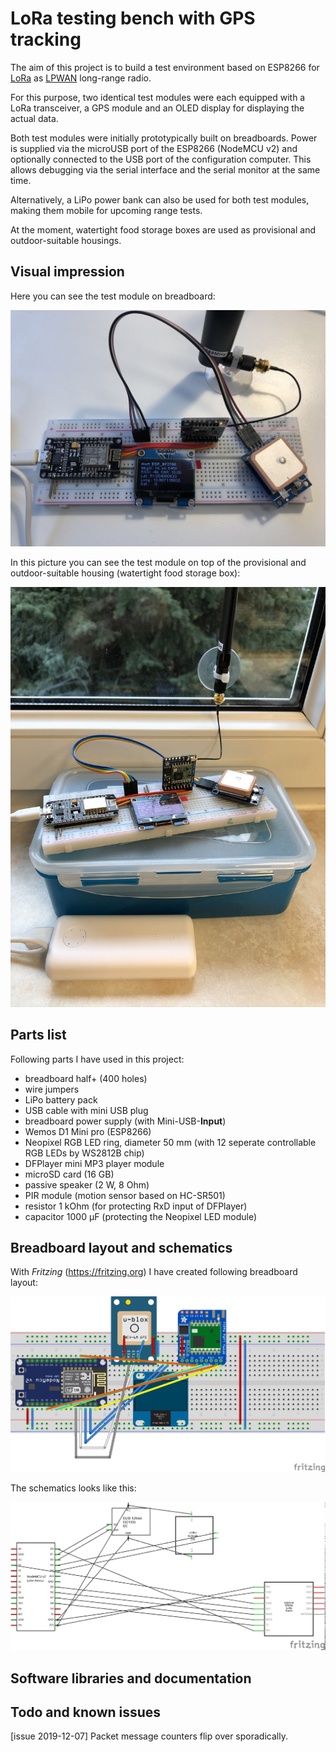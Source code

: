 # LoRa testing bench with GPS tracking

<!-- Ziel dieses Projektes ist es, eine Testumgebung auf Basis von ESP8266 für LoRa als LPWAN-Langstreckenfunk aufzubauen. -->
The aim of this project is to build a test environment based on ESP8266 for [LoRa](https://en.wikipedia.org/wiki/LoRa) as [LPWAN](https://en.wikipedia.org/wiki/LPWAN) long-range radio.

<!-- Dazu wurden zwei identische Testmodule mit jeweils einem LoRa-Transceiver, einem GPS-Modul sowie einem OLED-Display zur Aktualdatenanzeige ausgestattet. -->
For this purpose, two identical test modules were each equipped with a LoRa transceiver, a GPS module and an OLED display for displaying the actual data.

<!-- Beide Testmodule wurden zunächst auf Breadboards prototypisch aufgebaut. Die Spannungsversorgung erfolgt über den microUSB-Port des ESP8266 (NodeMCU v2) und wahlweise angeschlossen an den USB-Port des Projektierungsrechners. Damit kann gleichzeitig ein Debugging über die serielle Schnittstelle und den Serial Monitor erfolgen. -->
Both test modules were initially prototypically built on breadboards. Power is supplied via the microUSB port of the ESP8266 (NodeMCU v2) and optionally connected to the USB port of the configuration computer. This allows debugging via the serial interface and the serial monitor at the same time.

<!-- Alternativ kann auch für beide Testmodule eine LiPo-Powerbank verwendet werden, wodurch sie für anstehende Reichweitentests mobil einsetzbar ist. -->
Alternatively, a LiPo power bank can also be used for both test modules, making them mobile for upcoming range tests.

<!-- Als provisorische und outdoor-taugliche Gehäuse dienen im Moment wasserdichte Frischhaltedosen. -->
At the moment, watertight food storage boxes are used as provisional and outdoor-suitable housings.

## Visual impression

Here you can see the test module on breadboard:

![Breadboard Layout](./doc/images/Testboard.jpeg)

In this picture you can see the test module on top of the provisional and outdoor-suitable housing (watertight food storage box):

![Breadboard Layout](./doc/images/Testboard_case.jpeg)

## Parts list

Following parts I have used in this project:

- breadboard half+ (400 holes)
- wire jumpers
- LiPo battery pack
- USB cable with mini USB plug
- breadboard power supply (with Mini-USB-**Input**)
- Wemos D1 Mini pro (ESP8266)
- Neopixel RGB LED ring, diameter 50 mm (with 12 seperate controllable RGB LEDs by WS2812B chip)
- DFPlayer mini MP3 player module
- microSD card (16 GB)
- passive speaker (2 W, 8 Ohm)
- PIR module (motion sensor based on HC-SR501)
- resistor 1 kOhm (for protecting RxD input of DFPlayer)
- capacitor 1000 µF (protecting the Neopixel LED module)

## Breadboard layout and schematics

With *Fritzing* (https://fritzing.org) I have created following breadboard layout:

![Breadboard Layout](./fritzing/NodeMcu_LoRa_GPS_OLED_Breadboard.png)

The schematics looks like this:

![Schematics](./fritzing/NodeMcu_LoRa_GPS_OLED_Schematics.png)

## Software libraries and documentation


## Todo and known issues

[issue 2019-12-07] Packet message counters flip over sporadically.








<!--  -->
